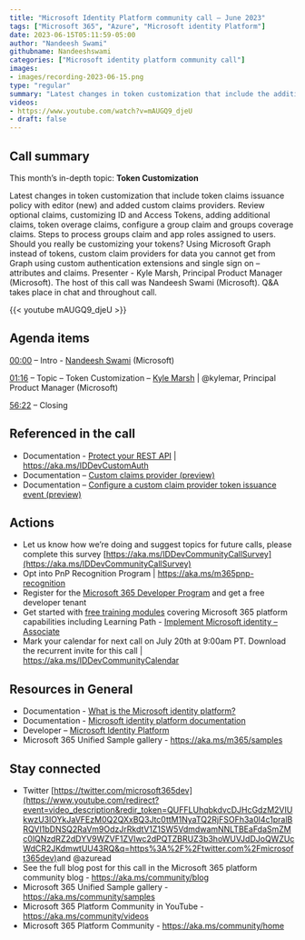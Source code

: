 ```yaml
---
title: "Microsoft Identity Platform community call – June 2023"
tags: ["Microsoft 365", "Azure", "Microsoft identity Platform"]
date: 2023-06-15T05:11:59-05:00
author: "Nandeesh Swami"
githubname: Nandeeshswami
categories: ["Microsoft identity platform community call"]
images:
- images/recording-2023-06-15.png
type: "regular"
summary: "Latest changes in token customization that include the addition of token issuance policy with editor and added custom claims providers. Demos of capabilities plus Q&A throughout call."
videos:
- https://www.youtube.com/watch?v=mAUGQ9_djeU
- draft: false
---
```


## Call summary

This month’s in-depth topic: **Token Customization**

Latest changes in token customization that include token claims issuance policy with editor (new) and added custom claims providers. Review optional claims, customizing ID and Access Tokens, adding additional claims, token overage claims, configure a group claim and groups coverage claims. Steps to process groups claim and app roles assigned to users. Should you really be customizing your tokens? Using Microsoft Graph instead of tokens, custom claim providers for data you cannot get from Graph using custom authentication extensions and single sign on – attributes and claims. Presenter - Kyle Marsh, Principal Product Manager (Microsoft). The host of this call was Nandeesh Swami (Microsoft). Q&A takes place in chat and throughout call.

{{< youtube mAUGQ9_djeU >}}

## Agenda items

[00:00](https://youtu.be/mAUGQ9_djeU?t=0) – Intro - [Nandeesh Swami](https://www.linkedin.com/in/nandeesh-s-301a7514/) (Microsoft)

[01:16](https://youtu.be/mAUGQ9_djeU?t=76) – Topic – Token Customization – [Kyle Marsh](https://twitter.com/kylemar) \| @kylemar, Principal Product Manager (Microsoft)

[56:22](https://youtu.be/mAUGQ9_djeU?t=3382) – Closing

## Referenced in the call

* Documentation - [Protect your REST API](Protect%20your%20REST%20API) \| <https://aka.ms/IDDevCustomAuth>
* Documentation – [Custom claims provider (preview)](https://learn.microsoft.com/azure/active-directory/develop/custom-claims-provider-overview)
* Documentation – [Configure a custom claim provider token issuance event (preview)](https://learn.microsoft.com/azure/active-directory/develop/custom-extension-get-started)

## Actions

* Let us know how we’re doing and suggest topics for future calls, please complete this survey [https://aka.ms/IDDevCommunityCallSurvey](https://aka.ms/IDDevCommunityCallSurvey)
* Opt into PnP Recognition Program \| <https://aka.ms/m365pnp-recognition>
* Register for the [Microsoft 365 Developer Program](https://aka.ms/m365/devprogram) and get a free developer tenant
* Get started with [free training modules](https://aka.ms/m365/dev/learn) covering Microsoft 365 platform capabilities including Learning Path - [Implement Microsoft identity – Associate](https://learn.microsoft.com/learn/paths/m365-identity-associate/)
* Mark your calendar for next call on July 20th at 9:00am PT. Download the recurrent invite for this call \| <https://aka.ms/IDDevCommunityCalendar>

## Resources in General

* Documentation - [What is the Microsoft identity platform?](https://learn.microsoft.com/azure/active-directory/develop/v2-overview)
* Documentation - [Microsoft identity platform documentation](https://learn.microsoft.com/azure/active-directory/develop/)
* Developer – [Microsoft Identity Platform](https://developer.microsoft.com/identity)
* Microsoft 365 Unified Sample gallery - <https://aka.ms/m365/samples>

## Stay connected

* Twitter [https://twitter.com/microsoft365dev](https://www.youtube.com/redirect?event=video_description&redir_token=QUFFLUhqbkdvcDJHcGdzM2VIUkwzU3lOYkJaVFEzM0Q2QXxBQ3Jtc0ttM1NyaTQ2RjFSOFh3a0l4c1pralBRQVI1bDNSQ2RaVm9OdzJrRkdtV1Z1SW5VdmdwamNNLTBEaFdaSmZMc0lQNzdRZ2dDYV9WZVF1ZVIwc2dPQTZBRUZ3b3hoWUVJdDJoQWZUcWdCR2JKdmwtUU43RQ&q=https%3A%2F%2Ftwitter.com%2Fmicrosoft365dev)​ and @azuread
* See the full blog post for this call in the Microsoft 365 platform community blog - <https://aka.ms/community/blog>
* Microsoft 365 Unified Sample gallery - <https://aka.ms/community/samples>
* Microsoft 365 Platform Community in YouTube - <https://aka.ms/community/videos>
* Microsoft 365 Platform Community - <https://aka.ms/community/home>
